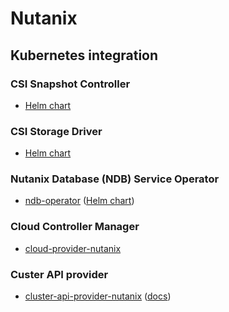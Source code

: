 # Nutanix

## Kubernetes integration

### CSI Snapshot Controller

* [Helm chart](https://github.com/nutanix/helm/tree/master/charts/nutanix-csi-snapshot)

### CSI Storage Driver

* [Helm chart](https://github.com/nutanix/helm/tree/master/charts/nutanix-csi-storage)

### Nutanix Database (NDB) Service Operator

* [ndb-operator](https://github.com/nutanix-cloud-native/ndb-operator) ([Helm chart](https://github.com/nutanix/helm/tree/master/charts/ndb-operator))

### Cloud Controller Manager

* [cloud-provider-nutanix](https://github.com/nutanix-cloud-native/cloud-provider-nutanix)

### Custer API provider

* [cluster-api-provider-nutanix](https://github.com/nutanix-cloud-native/cluster-api-provider-nutanix) ([docs](https://opendocs.nutanix.com/capx/latest/getting_started/))
